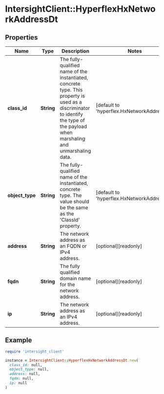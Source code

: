 # IntersightClient::HyperflexHxNetworkAddressDt

## Properties

| Name | Type | Description | Notes |
| ---- | ---- | ----------- | ----- |
| **class_id** | **String** | The fully-qualified name of the instantiated, concrete type. This property is used as a discriminator to identify the type of the payload when marshaling and unmarshaling data. | [default to &#39;hyperflex.HxNetworkAddressDt&#39;] |
| **object_type** | **String** | The fully-qualified name of the instantiated, concrete type. The value should be the same as the &#39;ClassId&#39; property. | [default to &#39;hyperflex.HxNetworkAddressDt&#39;] |
| **address** | **String** | The network address as an FQDN or IPv4 address. | [optional][readonly] |
| **fqdn** | **String** | The fully qualified domain name for the network address. | [optional][readonly] |
| **ip** | **String** | The network address as an IPv4 address. | [optional][readonly] |

## Example

```ruby
require 'intersight_client'

instance = IntersightClient::HyperflexHxNetworkAddressDt.new(
  class_id: null,
  object_type: null,
  address: null,
  fqdn: null,
  ip: null
)
```


